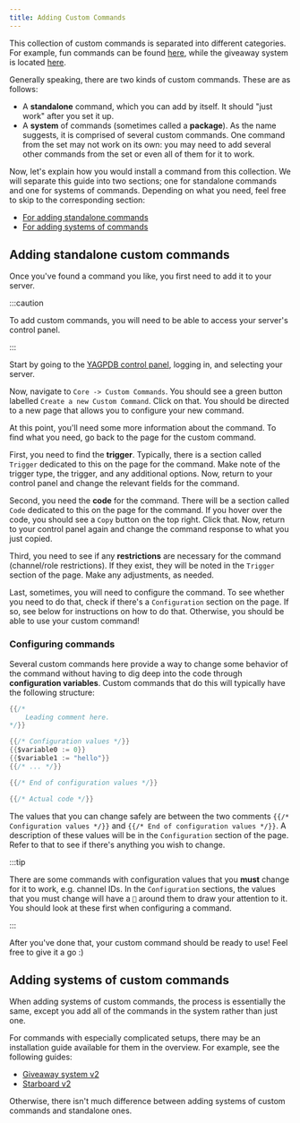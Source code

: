 ```yaml
---
title: Adding Custom Commands
---
```


This collection of custom commands is separated into different categories.
For example, fun commands can be found [here](fun/overview), while the giveaway system is located [here](giveaway/overview).

Generally speaking, there are two kinds of custom commands. These are as follows:

- A **standalone** command, which you can add by itself. It should "just work" after you set it up.
- A **system** of commands (sometimes called a **package**). As the name suggests, it is comprised of several custom commands.
  One command from the set may not work on its own: you may need to add several other commands from the set or even all of them for it to work.

Now, let's explain how you would install a command from this collection. We will separate this guide into two sections; one for standalone commands and one for systems of commands. Depending on what you need, feel free to skip to the corresponding section:

- [For adding standalone commands](adding-ccs/#adding-standalone-custom-commands)
- [For adding systems of commands](adding-ccs/#adding-systems-of-commands)

## Adding standalone custom commands

Once you've found a command you like, you first need to add it to your server.

:::caution

To add custom commands, you will need to be able to access your server's control panel.

:::

Start by going to the [YAGPDB control panel](https://yagpdb.xyz/manage/), logging in, and selecting your server.

Now, navigate to `Core -> Custom Commands`. You should see a green button labelled `Create a new Custom Command`. Click on that. You should be directed to a new page that allows you to configure your new command.

At this point, you'll need some more information about the command. To find what you need, go back to the page for the custom command.

First, you need to find the **trigger**. Typically, there is a section called `Trigger` dedicated to this on the page for the command. Make note of the trigger type, the trigger, and any additional options. Now, return to your control panel and change the relevant fields for the command.

Second, you need the **code** for the command. There will be a section called `Code` dedicated to this on the page for the command. If you hover over the code, you should see a `Copy` button on the top right. Click that. Now, return to your control panel again and change the command response to what you just copied.

Third, you need to see if any **restrictions** are necessary for the command (channel/role restrictions). If they exist, they will be noted in the `Trigger` section of the page. Make any adjustments, as needed.

Last, sometimes, you will need to configure the command. To see whether you need to do that, check if there's a `Configuration` section on the page. If so, see below for instructions on how to do that. Otherwise, you should be able to use your custom command!

### Configuring commands

Several custom commands here provide a way to change some behavior of the command without having to dig deep into the code through **configuration variables**. Custom commands that do this will typically have the following structure:

```go
{{/*
	Leading comment here.
*/}}

{{/* Configuration values */}}
{{$variable0 := 0}}
{{$variable1 := "hello"}}
{{/* ... */}}

{{/* End of configuration values */}}

{{/* Actual code */}}
```

The values that you can change safely are between the two comments `{{/* Configuration values */}}` and `{{/* End of configuration values */}}`. A description of these values will be in the `Configuration` section of the page. Refer to that to see if there's anything you wish to change.

:::tip

There are some commands with configuration values that you **must** change for it to work, e.g. channel IDs. In the `Configuration` sections, the values that you must change will have a `📌` around them to draw your attention to it. You should look at these first when configuring a command.

:::

After you've done that, your custom command should be ready to use! Feel free to give it a go :)

## Adding systems of custom commands

When adding systems of custom commands, the process is essentially the same, except you add all of the commands in the system rather than just one.

For commands with especially complicated setups, there may be an installation guide available for them in the overview. For example, see the following guides:

- [Giveaway system v2](giveaway/basic-v2/overview.md/#installation)
- [Starboard v2](fun/starboard/overview/#installation)

Otherwise, there isn't much difference between adding systems of custom commands and standalone ones.
